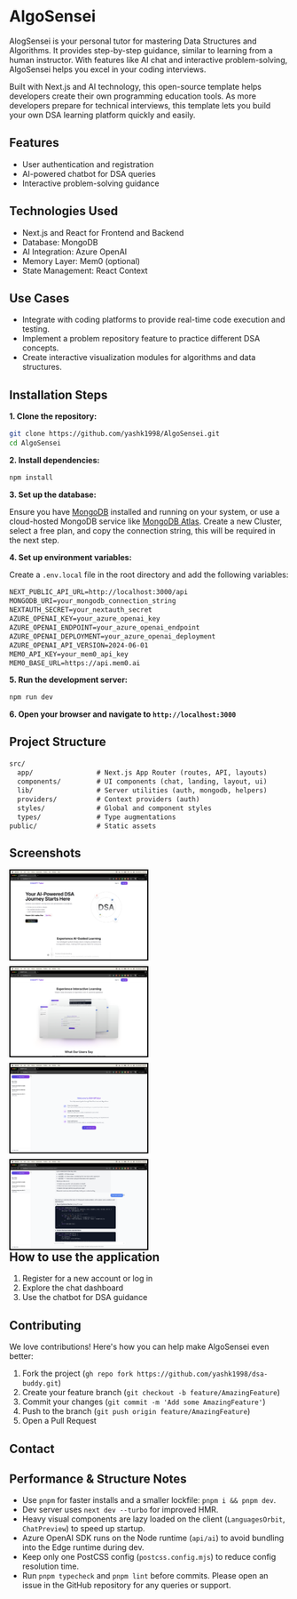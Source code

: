 # **AlgoSensei**

AlogSensei is your personal tutor for mastering Data Structures and Algorithms. It provides step-by-step guidance, similar to learning from a human instructor. With features like AI chat and interactive problem-solving, AlgoSensei helps you excel in your coding interviews.

Built with Next.js and AI technology, this open-source template helps developers create their own programming education tools. As more developers prepare for technical interviews, this template lets you build your own DSA learning platform quickly and easily.

## Features

- User authentication and registration
- AI-powered chatbot for DSA queries
- Interactive problem-solving guidance

## Technologies Used

- Next.js and React for Frontend and Backend
- Database: MongoDB
- AI Integration: Azure OpenAI
- Memory Layer: Mem0 (optional)
- State Management: React Context

## Use Cases
- Integrate with coding platforms to provide real-time code execution and testing.
- Implement a problem repository feature to practice different DSA concepts.
- Create interactive visualization modules for algorithms and data structures.

## Installation Steps

**1. Clone the repository:**

```bash
git clone https://github.com/yashk1998/AlgoSensei.git
cd AlgoSensei
```

**2. Install dependencies:**

```bash
npm install
```

**3. Set up the database:**

Ensure you have [MongoDB](https://www.mongodb.com/) installed and running on your system, or use a cloud-hosted MongoDB service like [MongoDB Atlas](https://www.mongodb.com/products/platform/atlas-database). Create a new Cluster, select a free plan, and copy the connection string, this will be required in the next step.

**4. Set up environment variables:**

Create a `.env.local` file in the root directory and add the following variables:

```
NEXT_PUBLIC_API_URL=http://localhost:3000/api
MONGODB_URI=your_mongodb_connection_string
NEXTAUTH_SECRET=your_nextauth_secret
AZURE_OPENAI_KEY=your_azure_openai_key
AZURE_OPENAI_ENDPOINT=your_azure_openai_endpoint
AZURE_OPENAI_DEPLOYMENT=your_azure_openai_deployment
AZURE_OPENAI_API_VERSION=2024-06-01
MEM0_API_KEY=your_mem0_api_key
MEM0_BASE_URL=https://api.mem0.ai
```

**5. Run the development server:**

```bash
npm run dev
```

**6. Open your browser and navigate to `http://localhost:3000`**

## Project Structure

```
src/
  app/                # Next.js App Router (routes, API, layouts)
  components/         # UI components (chat, landing, layout, ui)
  lib/                # Server utilities (auth, mongodb, helpers)
  providers/          # Context providers (auth)
  styles/             # Global and component styles
  types/              # Type augmentations
public/               # Static assets
```

## Screenshots

<div style="float:left; display: flex; flex-wrap: wrap; gap: 10px;">
  <img src="public/screenshots/dsa-gpt-tutor-landing-page.png" alt="AlgoSensei Landing Page" style="width: 49%; border: 2px solid black;" />
  <img src="public/screenshots/dsa-gpt-tutor-chat-preview.png" alt="AlgoSensei Chat Preview" style="width: 49%; border: 2px solid black;" />
  <img src="public/screenshots/dsa-gpt-tutor-new-chat.png" alt="AlgoSensei New Chat" style="width: 49%; border: 2px solid black;" />
  <img src="public/screenshots/dsa-gpt-tutor-chat-sample.png" alt="AlgoSensei Chat Sample" style="width: 49%; border: 2px solid black;" />
</div>

## How to use the application

1. Register for a new account or log in
2. Explore the chat dashboard
3. Use the chatbot for DSA guidance

## Contributing

We love contributions! Here's how you can help make AlgoSensei even better:

1. Fork the project (`gh repo fork https://github.com/yashk1998/dsa-buddy.git`)
2. Create your feature branch (`git checkout -b feature/AmazingFeature`)
3. Commit your changes (`git commit -m 'Add some AmazingFeature'`)
4. Push to the branch (`git push origin feature/AmazingFeature`)
5. Open a Pull Request

## Contact
## Performance & Structure Notes

- Use `pnpm` for faster installs and a smaller lockfile: `pnpm i && pnpm dev`.
- Dev server uses `next dev --turbo` for improved HMR.
- Heavy visual components are lazy loaded on the client (`LanguagesOrbit`, `ChatPreview`) to speed up startup.
- Azure OpenAI SDK runs on the Node runtime (`api/ai`) to avoid bundling into the Edge runtime during dev.
- Keep only one PostCSS config (`postcss.config.mjs`) to reduce config resolution time.
- Run `pnpm typecheck` and `pnpm lint` before commits.
Please open an issue in the GitHub repository for any queries or support.
